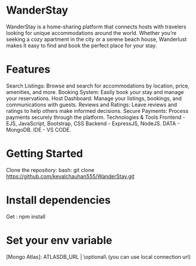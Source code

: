 # WanderStay
WanderStay is a home-sharing platform that connects hosts with travelers looking for unique accommodations around the world. Whether you’re seeking a cozy apartment in the city or a serene beach house, Wanderlust makes it easy to find and book the perfect place for your stay.

# Features
Search Listings: Browse and search for accommodations by location, price, amenities, and more.
Booking System: Easily book your stay and manage your reservations.
Host Dashboard: Manage your listings, bookings, and communications with guests.
Reviews and Ratings: Leave reviews and ratings to help others make informed decisions.
Secure Payments: Process payments securely through the platform.
Technologies & Tools
Frontend - EJS, JavaScript, Bootstrap, CSS
Backend - ExpressJS, NodeJS.
DATA - MongoDB.
IDE - VS CODE.

# Getting Started
Clone the repository:
bash: git clone https://github.com/kevalchauhan555/WanderStay.git

# Install dependencies
Get : npm install

# Set your env variable
[Cloudinary]: CLOUD_NAME
[Cloudinary]: CLOUD_API_KEY
[Cloudinary]: CLOUD_API_SECRET
[Map_Box]: MAP_TOKEN
[Razerpay]: RAZORPAY_ID_KEY
[Razerpay]: RAZORPAY_SECRET_KEY
[your secret key]: SECRET
[Mongo Atlas]: ATLASDB_URL | \optional\ (you can use local connection url)
